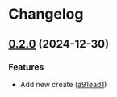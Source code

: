 # Changelog

## [0.2.0](https://github.com/kaans/mqtli/compare/mqtlitest-v0.1.0...mqtlitest-v0.2.0) (2024-12-30)


### Features

* Add new create ([a91ead1](https://github.com/kaans/mqtli/commit/a91ead149c60d6a7eb9ebd02bcd816c5365aec6b))
